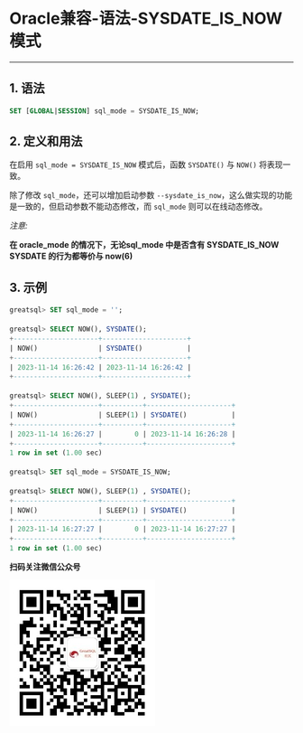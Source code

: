 # Oracle兼容-语法-SYSDATE_IS_NOW模式
---


## 1. 语法

```sql
SET [GLOBAL|SESSION] sql_mode = SYSDATE_IS_NOW;
```

## 2. 定义和用法

在启用 `sql_mode = SYSDATE_IS_NOW` 模式后，函数 `SYSDATE()` 与 `NOW()` 将表现一致。 

除了修改 `sql_mode`，还可以增加启动参数 `--sysdate_is_now`，这么做实现的功能是一致的，但启动参数不能动态修改，而 `sql_mode` 则可以在线动态修改。
 
*注意:*
 
**在 oracle_mode 的情况下，无论sql_mode 中是否含有 SYSDATE_IS_NOW**   
**SYSDATE 的行为都等价与 now(6)**

## 3. 示例

```sql
greatsql> SET sql_mode = '';

greatsql> SELECT NOW(), SYSDATE();
+---------------------+---------------------+
| NOW()               | SYSDATE()           |
+---------------------+---------------------+
| 2023-11-14 16:26:42 | 2023-11-14 16:26:42 |
+---------------------+---------------------+

greatsql> SELECT NOW(), SLEEP(1) , SYSDATE();
+---------------------+----------+---------------------+
| NOW()               | SLEEP(1) | SYSDATE()           |
+---------------------+----------+---------------------+
| 2023-11-14 16:26:27 |        0 | 2023-11-14 16:26:28 |
+---------------------+----------+---------------------+
1 row in set (1.00 sec)

greatsql> SET sql_mode = SYSDATE_IS_NOW;

greatsql> SELECT NOW(), SLEEP(1) , SYSDATE();
+---------------------+----------+---------------------+
| NOW()               | SLEEP(1) | SYSDATE()           |
+---------------------+----------+---------------------+
| 2023-11-14 16:27:27 |        0 | 2023-11-14 16:27:27 |
+---------------------+----------+---------------------+
1 row in set (1.00 sec)
```




**扫码关注微信公众号**

![greatsql-wx](../../greatsql-wx.jpg)

